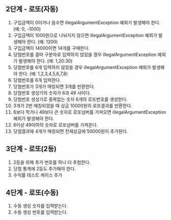 ## 2단계 - 로또(자동)
1. 구입금액이 0이거나 음수면 illegalArgumentException 예외가 발생해야 한다. (예: 0, -1000)
2. 구입금액이 1000원으로 나눠지지 않으면 illegalArgumentException 예외가 발생해야 한다. (예: 1200)
3. 구입금액이 14000이면 14개를 구매한다.
4. 당첨번호를 콤마 구분자로 입력하지 않았을 경우 illegalArgumentException 예외가 발생해야 한다. (예: 1,20:30)
5. 당첨번호를 6개 입력하지 않았을 경우 illegalArgumentException 예외가 발생해야 한다. (예: 1,2,3,4,5,6,7,8)
6. 당첨번호를 6개 입력한다.
7. 당첨번호가 3개가 매칭되면 3개를 반환한다.
8. 당첨번호 생성기의 숫자가 6과 49 사이다.
9. 당첨번호 생성기로 중복없는 숫자 6개의 로또번호를 생성한다.
10. 3개가 2번 매칭되었을 때 상금 10000원의 로또결과를 반환한다.
11. 6보다 작거나 49보다 큰 숫자로 로또넘버를 가져오면 illegalArgumentException 예외가 발생해야 한다.
12. 6이상 49이하의 숫자로 로또넘버를 가져온다.
13. 당첨결과에 4개가 매칭되면 전체상금에 50000원이 추가된다.

## 3단계 - 로또(2등)
1. 2등을 위해 추가 번호를 하나 더 추첨한다.
2. 당첨 통계에 2등도 추가해야 한다.
3. 수익률 테스트 케이스 추가

## 4단계 - 로또(수동)
1. 수동 생성 숫자를 입력받는다.
2. 수동 생성 번호를 입력받는다.
